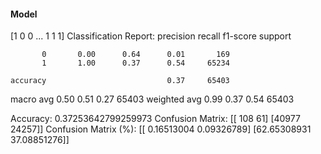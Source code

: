 #### Model
[1 0 0 ... 1 1 1]
Classification Report:
              precision    recall  f1-score   support

           0       0.00      0.64      0.01       169
           1       1.00      0.37      0.54     65234

    accuracy                           0.37     65403
   macro avg       0.50      0.51      0.27     65403
weighted avg       0.99      0.37      0.54     65403

Accuracy: 0.37253642799259973
Confusion Matrix:
[[  108    61]
 [40977 24257]]
Confusion Matrix (%):
[[ 0.16513004  0.09326789]
 [62.65308931 37.08851276]]
